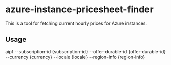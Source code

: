 # azure-instance-pricesheet-finder

This is a tool for fetching current hourly prices for Azure instances.

## Usage

aipf 
    --subscription-id {subscription-id} 
    --offer-durable-id {offer-durable-id}
    --currency {currency}
    --locale {locale}
    --region-info {region-info}

